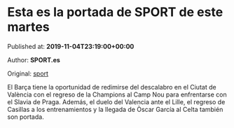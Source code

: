 
# Esta es la portada de SPORT de este martes

Published at: **2019-11-04T23:19:00+00:00**

Author: **SPORT.es**

Original: [sport](https://www.sport.es/es/noticias/comunicacion/esta-portada-sport-este-martes-7714691)

El Barça tiene la oportunidad de redimirse del descalabro en el Ciutat de València con el regreso de la Champions al Camp Nou para enfrentarse con el Slavia de Praga.
Además, el duelo del Valencia ante el Lille, el regreso de Casillas a los entrenamientos y la llegada de Òscar García al Celta también son portada.
